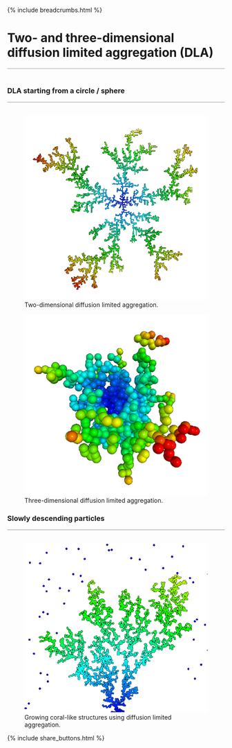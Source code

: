 {% include breadcrumbs.html %}

<a name="dla"></a>
# Two- and three-dimensional diffusion limited aggregation (DLA)
<div style="border-top: 2px solid #cccccc"><br/></div>


### DLA starting from a circle / sphere
<div style="border-top: 1px solid #999999"><br/></div>

<div class="double_image">
<figure class="left_image">
  <a href="2d_diffusion_limited_aggregation.html">
    <img alt="Two-dimensional diffusion limited aggregation" src="images/dla_2d.png" title="Click to animate"/>
  </a>
  <figcaption>Two-dimensional diffusion limited aggregation.</figcaption>
</figure>
<figure class="right_image">
  <a href="3d_diffusion_limited_aggregation.html">
    <img alt="Three-dimensional diffusion limited aggregation" src="images/dla_3d.png" title="Click to animate"/>
  </a>
  <figcaption>Three-dimensional diffusion limited aggregation.</figcaption>
</figure>
</div>
<p style="clear: both;"></p>

### Slowly descending particles
<div style="border-top: 1px solid #999999"><br/></div>

<div class="double_image">
<figure class="left_image">
  <a href="diffusion_limited_aggregation.html">
    <img alt="Growing coral-like structures using diffusion limited aggregation" src="images/dla.png" title="Click to animate"/>
  </a>
  <figcaption>Growing coral-like structures using diffusion limited aggregation.</figcaption>
</figure>
<figure class="right_image">
  <!-- SPACE RESERVED FOR FUTURE APPLICATION
    -->
</figure>
</div>
<p style="clear: both;"></p>


{% include share_buttons.html %}
